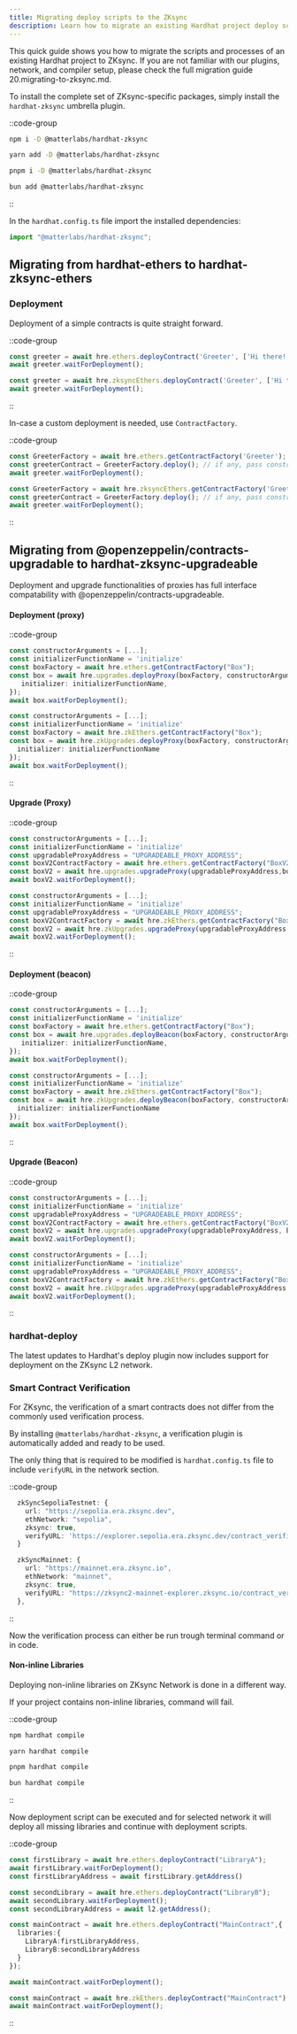 ```yaml
---
title: Migrating deploy scripts to the ZKsync
description: Learn how to migrate an existing Hardhat project deploy scripts to ZKsync Era.
---
```


This quick guide shows you how to migrate the scripts and processes of an existing Hardhat project to ZKsync.
If you are not familiar with our plugins, network, and compiler setup, please check the full migration guide 20.migrating-to-zksync.md.

To install the complete set of ZKsync-specific packages, simply install the `hardhat-zksync` umbrella plugin.

::code-group

```bash [npm]
npm i -D @matterlabs/hardhat-zksync
```

```bash [yarn]
yarn add -D @matterlabs/hardhat-zksync
```

```bash [pnpm]
pnpm i -D @matterlabs/hardhat-zksync
```

```bash [bun]
bun add @matterlabs/hardhat-zksync
```

::

In the `hardhat.config.ts` file import the installed dependencies:

```ts
import "@matterlabs/hardhat-zksync";
```

## Migrating from hardhat-ethers to hardhat-zksync-ethers

### Deployment

Deployment of a simple contracts is quite straight forward.

::code-group

```typescript [hardhat-ethers]
const greeter = await hre.ethers.deployContract('Greeter', ['Hi there!']);
await greeter.waitForDeployment();
```

```typescript [hardhat-zksync-ethers]
const greeter = await hre.zksyncEthers.deployContract('Greeter', ['Hi there!']);
await greeter.waitForDeployment();
```

::

In-case a custom deployment is needed, use `ContractFactory`.

::code-group

```typescript [hardhat-zksync-ethers]
const GreeterFactory = await hre.ethers.getContractFactory('Greeter');
const greeterContract = GreeterFactory.deploy(); // if any, pass constructor arguments in deploy arguments
await greeter.waitForDeployment();
```

```typescript [hardhat-zksync-ethers]
const GreeterFactory = await hre.zksyncEthers.getContractFactory('Greeter');
const greeterContract = GreeterFactory.deploy(); // if any, pass constructor arguments in deploy arguments
await greeter.waitForDeployment();
```

::

## Migrating from @openzeppelin/contracts-upgradable to hardhat-zksync-upgradeable

Deployment and upgrade functionalities of proxies has full interface compatability with @openzeppelin/contracts-upgradeable.

#### Deployment (proxy)

::code-group

```typescript [@openzeppelin/contracts-upgradable]
const constructorArguments = [...];
const initializerFunctionName = 'initialize'
const boxFactory = await hre.ethers.getContractFactory("Box");
const box = await hre.upgrades.deployProxy(boxFactory, constructorArguments, {
   initializer: initializerFunctionName,
});
await box.waitForDeployment();
```

```typescript [hardhat-zksync-upgradeable]
const constructorArguments = [...];
const initializerFunctionName = 'initialize'
const boxFactory = await hre.zkEthers.getContractFactory("Box");
const box = await hre.zkUpgrades.deployProxy(boxFactory, constructorArguments, {
  initializer: initializerFunctionName
});
await box.waitForDeployment();
```

::

#### Upgrade (Proxy)

::code-group

```typescript [@openzeppelin/hardhat-upgrades]
const constructorArguments = [...];
const initializerFunctionName = 'initialize'
const upgradableProxyAddress = "UPGRADEABLE_PROXY_ADDRESS";
const boxV2ContractFactory = await hre.ethers.getContractFactory("BoxV2");
const boxV2 = await hre.upgrades.upgradeProxy(upgradableProxyAddress,boxV2ContractFactory);
await boxV2.waitForDeployment();
```

```typescript [hardhat-zksync-upgradeable]
const constructorArguments = [...];
const initializerFunctionName = 'initialize'
const upgradableProxyAddress = "UPGRADEABLE_PROXY_ADDRESS";
const boxV2ContractFactory = await hre.zkEthers.getContractFactory("BoxV2");
const boxV2 = await hre.zkUpgrades.upgradeProxy(upgradableProxyAddress,boxV2ContractFactory);
await boxV2.waitForDeployment();
```

::

#### Deployment (beacon)

::code-group

```typescript [@openzeppelin/contracts-upgradable]
const constructorArguments = [...];
const initializerFunctionName = 'initialize'
const boxFactory = await hre.ethers.getContractFactory("Box");
const box = await hre.upgrades.deployBeacon(boxFactory, constructorArguments, {
   initializer: initializerFunctionName,
});
await box.waitForDeployment();
```

```typescript [hardhat-zksync-upgradeable]
const constructorArguments = [...];
const initializerFunctionName = 'initialize'
const boxFactory = await hre.zkEthers.getContractFactory("Box");
const box = await hre.zkUpgrades.deployBeacon(boxFactory, constructorArguments, {
  initializer: initializerFunctionName
});
await box.waitForDeployment();
```

::

#### Upgrade (Beacon)

::code-group

```typescript [@openzeppelin/hardhat-upgrades]
const constructorArguments = [...];
const initializerFunctionName = 'initialize'
const upgradableProxyAddress = "UPGRADEABLE_PROXY_ADDRESS";
const boxV2ContractFactory = await hre.ethers.getContractFactory("BoxV2");
const boxV2 = await hre.upgrades.upgradeProxy(upgradableProxyAddress, boxV2ContractFactory);
await boxV2.waitForDeployment();
```

```typescript [hardhat-zksync-upgradeable]
const constructorArguments = [...];
const initializerFunctionName = 'initialize'
const upgradableProxyAddress = "UPGRADEABLE_PROXY_ADDRESS";
const boxV2ContractFactory = await hre.zkEthers.getContractFactory("BoxV2");
const boxV2 = await hre.zkUpgrades.upgradeProxy(upgradableProxyAddress, boxV2ContractFactory);
await boxV2.waitForDeployment();
```

::

### hardhat-deploy

The latest updates to Hardhat's deploy plugin now includes support for deployment on the ZKsync L2 network.

### Smart Contract Verification

For ZKsync, the verification of a smart contracts does not differ from the commonly used verification process.

By installing `@matterlabs/hardhat-zksync`, a verification plugin is automatically added and ready to be used.

The only thing that is required to be modified is `hardhat.config.ts` file to include `verifyURL` in the network section.

::code-group

```typescript [url-zksync-sepolia-testnet]
  zkSyncSepoliaTestnet: {
    url: "https://sepolia.era.zksync.dev",
    ethNetwork: "sepolia",
    zksync: true,
    verifyURL: 'https://explorer.sepolia.era.zksync.dev/contract_verification'
  }
```

```typescript [url-zksync-mainnet]
  zkSyncMainnet: {
    url: "https://mainnet.era.zksync.io",
    ethNetwork: "mainnet",
    zksync: true,
    verifyURL: "https://zksync2-mainnet-explorer.zksync.io/contract_verification",
  },
```

::

Now the verification process can either be run trough terminal command or in code.

#### Non-inline Libraries

Deploying non-inline libraries on ZKsync Network is done in a different way.

If your project contains non-inline libraries, command will fail.

::code-group

```bash [npm]
npm hardhat compile
```

```bash [yarn]
yarn hardhat compile
```

```bash [pnpm]
pnpm hardhat compile
```

```bash [bun]
bun hardhat compile
```

::

Now deployment script can be executed and for selected network it will deploy all missing libraries and continue with deployment scripts.

::code-group

```typescript [hardhat-ethers]
const firstLibrary = await hre.ethers.deployContract("LibraryA");
await firstLibrary.waitForDeployment();
const firstLibraryAddress = await firstLibrary.getAddress()

const secondLibrary = await hre.ethers.deployContract("LibraryB");
await secondLibrary.waitForDeployment();
const secondLibraryAddress = await l2.getAddress();

const mainContract = await hre.ethers.deployContract("MainContract",{
  libraries:{
    LibraryA:firstLibraryAddress,
    LibraryB:secondLibraryAddress
  }
});

await mainContract.waitForDeployment();
```

```typescript [hardhat-zksync-ethers]
const mainContract = await hre.zkEthers.deployContract("MainContract")
await mainContract.waitForDeployment();
```

::
